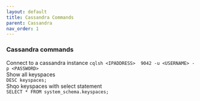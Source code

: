 ```yaml
---
layout: default
title: Cassandra Commands
parent: Cassandra
nav_order: 1
---
```

### Cassandra commands


Connect to a cassandra instance 
```cqlsh <IPADDRESS>  9042 -u <USERNAME> -p <PASSWORD>```    
Show all keyspaces      
```DESC keyspaces;```    
Shqo keyspaces with select statement      
```SELECT * FROM system_schema.keyspaces;``` 
